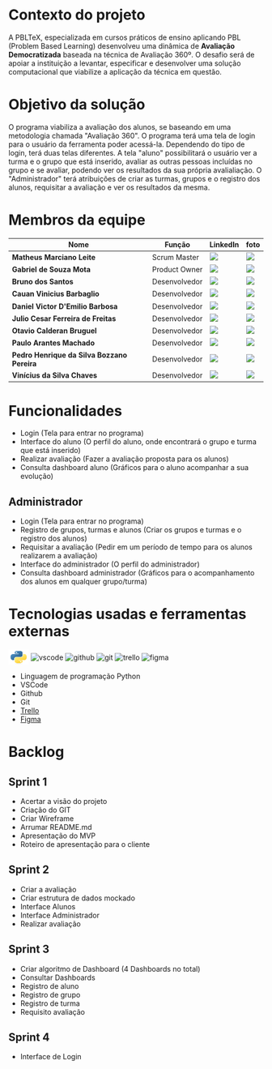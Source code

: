 # Contexto do projeto 

A PBLTeX, especializada em cursos práticos de ensino aplicando PBL (Problem Based Learning) desenvolveu uma dinâmica de **Avaliação Democratizada** baseada na técnica de Avaliação 360º. O desafio será de apoiar a instituição a levantar, especificar e desenvolver uma solução computacional que viabilize a aplicação da técnica em questão. 

# Objetivo da solução 

O programa viabiliza a avaliação dos alunos, se baseando em uma metodologia chamada "Avaliação 360". O programa terá uma tela de login para o usuário da ferramenta poder acessá-la. Dependendo do tipo de login, terá duas telas diferentes. A tela "aluno" possibilitará o usuário ver a turma e o grupo que está inserido, avaliar as outras pessoas incluídas no grupo e se avaliar, podendo ver os resultados da sua própria avalialiação. O "Administrador" terá atribuições de criar as turmas, grupos e o registro dos alunos, requisitar a avaliação e ver os resultados da mesma.

# Membros da equipe

|Nome|Função|LinkedIn|foto|
| -------- |-------- |-------- |-------- |
|**Matheus Marciano Leite**|Scrum Master|[<img src="https://img.shields.io/badge/linkedin-%230077B5.svg?&style=for-the-badge&logo=linkedin&logoColor=white" />](https://www.linkedin.com/in/matheus-leite-186738135/)|<img src = "https://media.licdn.com/dms/image/D4D35AQGhxp6Li56WGA/profile-framedphoto-shrink_200_200/0/1648576700138?e=1680696000&v=beta&t=tikCk4Gl9wG7hX1HPBCbOHQ9t1KqKmyMJgfcZ0aS5cg" height="50"/>|
|**Gabriel de Souza Mota**|Product Owner|[<img src="https://img.shields.io/badge/linkedin-%230077B5.svg?&style=for-the-badge&logo=linkedin&logoColor=white" />](https://www.linkedin.com/in/gabriel-mota-4a0816a0)|<img src = "https://media.licdn.com/dms/image/D4E03AQFZaVf-_yjffg/profile-displayphoto-shrink_200_200/0/1680046275902?e=1685577600&v=beta&t=gcRFqtX0_YTqX3MWifsAaNX594kmKkmmYNpBMW80DYg" height="50"/>|
|**Bruno dos Santos**|Desenvolvedor|[<img src="https://img.shields.io/badge/linkedin-%230077B5.svg?&style=for-the-badge&logo=linkedin&logoColor=white" />](https://www.linkedin.com/in/bruno6-santos/)|<img src = "https://media.licdn.com/dms/image/C4D03AQFVBZghpCQ2FQ/profile-displayphoto-shrink_200_200/0/1593525226557?e=1685577600&v=beta&t=wUmkKeftU2CE38GQa44aMaz9hCTXIG52LYDUr38Y22s" height="50"/>|
|**Cauan Vinicius Barbaglio**|Desenvolvedor|[<img src="https://img.shields.io/badge/linkedin-%230077B5.svg?&style=for-the-badge&logo=linkedin&logoColor=white" />](https://www.linkedin.com/in/cauan-vmb-213a2a26b)|<img src = "https://media.licdn.com/dms/image/D4E03AQHSIY1PWW-6lA/profile-displayphoto-shrink_200_200/0/1680035835089?e=1685577600&v=beta&t=7xDdpTnlXOMnnq9HnRXE5KZ0mmm-8o04nN0Wf4N7VEc" height="50"/>|
|**Daniel Victor D'Emilio Barbosa**|Desenvolvedor|[<img src="https://img.shields.io/badge/linkedin-%230077B5.svg?&style=for-the-badge&logo=linkedin&logoColor=white" />](https://www.linkedin.com/in/danielvdbarbosa)|<img src = "https://media.licdn.com/dms/image/C5603AQG1DKSGZdQ5fg/profile-displayphoto-shrink_200_200/0/1632140335771?e=1685577600&v=beta&t=3e6NwR7vtwf6j1ywjlWw7DSqSFzAAMTLvyKBAiBng1E" height="50"/>|
|**Julio Cesar Ferreira de Freitas**|Desenvolvedor|[<img src="https://img.shields.io/badge/linkedin-%230077B5.svg?&style=for-the-badge&logo=linkedin&logoColor=white" />](https://www.linkedin.com/in/julio-freitas-415b73216)|<img src = "https://media.licdn.com/dms/image/D4D03AQEJC0oxfvbwYA/profile-displayphoto-shrink_200_200/0/1669854497018?e=1685577600&v=beta&t=rXxAQ5EYnsnLcL463Bv42qITZPcTKxAFvFsTTRVY60E" height="50"/>|
|**Otavio Calderan Bruguel**|Desenvolvedor|[<img src="https://img.shields.io/badge/linkedin-%230077B5.svg?&style=for-the-badge&logo=linkedin&logoColor=white" />](https://www.linkedin.com/in/otavio-calderan-578b48239)|<img src = "https://media.licdn.com/dms/image/D4D03AQEQYFPyjaXEzA/profile-displayphoto-shrink_200_200/0/1679969286056?e=1685577600&v=beta&t=99K13xG-LVAf2kCZvZdyRHxKP4lQZMFhCD9y6G_AJeI" height="50"/>|
|**Paulo Arantes Machado**|Desenvolvedor|[<img src="https://img.shields.io/badge/linkedin-%230077B5.svg?&style=for-the-badge&logo=linkedin&logoColor=white" />](https://www.linkedin.com/in/paulo-antonio-arantes-machado-a8a89b23b)|<img src = "https://media.licdn.com/dms/image/C4E03AQEDp6DHmqB3iw/profile-displayphoto-shrink_200_200/0/1655570821629?e=1685577600&v=beta&t=RtfN468ysPDsUGCSwCdUt8FjC3U5i6hatPgP1kH223U" height="50"/>|
|**Pedro Henrique da Silva Bozzano Pereira**|Desenvolvedor|[<img src="https://img.shields.io/badge/linkedin-%230077B5.svg?&style=for-the-badge&logo=linkedin&logoColor=white" />](https://www.linkedin.com/in/pedro-bozzano)|<img src = "https://media.licdn.com/dms/image/C4E03AQG5Rssk92J9YA/profile-displayphoto-shrink_200_200/0/1612708570557?e=1685577600&v=beta&t=g2zBcgtKJFu8xbz6LdaYuL0td91JmxryM-eQpw4a2bw" height="50"/>|
|**Vinícius da Silva Chaves**|Desenvolvedor|[<img src="https://img.shields.io/badge/linkedin-%230077B5.svg?&style=for-the-badge&logo=linkedin&logoColor=white" />](https://www.linkedin.com/in/vinícius-chaves-197353244/)|<img src = "https://media.licdn.com/dms/image/C4D03AQHj5vc1W_-a8Q/profile-displayphoto-shrink_200_200/0/1656891571024?e=1685577600&v=beta&t=fMr8uGP75yYdis03yVaeOOmtftPnFzwmRSdOkDD_2Vg" height="50"/>|








# Funcionalidades

- Login (Tela para entrar no programa)
- Interface do aluno (O perfil do aluno, onde encontrará o grupo e turma que está inserido)
- Realizar avaliação (Fazer a avaliação proposta para os alunos)
- Consulta dashboard aluno (Gráficos para o aluno acompanhar a sua evolução)

## Administrador

- Login (Tela para entrar no programa)
- Registro de grupos, turmas e alunos (Criar os grupos e turmas e o registro dos alunos)
- Requisitar a avaliação (Pedir em um período de tempo para os alunos realizarem a avaliação)
- Interface do administrador (O perfil do administrador)
- Consulta dashboard administrador (Gráficos para o acompanhamento dos alunos em qualquer grupo/turma)

# Tecnologias usadas e ferramentas externas
<div style="display: inline_block">
  <img align="center" alt="python" height="30" width="40" src="https://raw.githubusercontent.com/devicons/devicon/master/icons/python/python-original.svg">
  <img align="center" alt="vscode" height="30" width="40" src="https://upload.wikimedia.org/wikipedia/commons/thumb/9/9a/Visual_Studio_Code_1.35_icon.svg/1200px-Visual_Studio_Code_1.35_icon.svg.png">
  <img align="center" alt="github" height="30" width="40" src="https://cdn-icons-png.flaticon.com/512/25/25231.png">
  <img align="center" alt="git" height="30" width="40" src="https://git-scm.com/images/logos/downloads/Git-Icon-1788C.png">
  <img align="center" alt="trello" height="30" width="40" src="https://images.g2crowd.com/uploads/product/image/large_detail/large_detail_b748e1a9feac220d506734f2a6a69a51/trello.png">
  <img align="center" alt="figma" height="30" width="40" src="https://assets.asana.biz/transform/ba9b63a3-f255-4088-b5fe-14ab4628f50b/logo-app-figma">
</div>

- Linguagem de programação Python
- VSCode
- Github
- Git
- <a href="https://trello.com/b/3F5TFt4V/roadmap">Trello</a>
- <a href="https://www.figma.com/file/PpgTtZ6TuyJLRLldN91gtZ/Wizards-of-API?node-id=0-1&t=UONXHmsfIPc8CKpC-0">Figma<a/>

# Backlog 

## Sprint 1 

- Acertar a visão do projeto 
- Criação do GIT
- Criar Wireframe
- Arrumar README.md
- Apresentação do MVP 
- Roteiro de apresentação para o cliente

## Sprint 2 

- Criar a avaliação
- Criar estrutura de dados mockado
- Interface Alunos
- Interface Administrador 
- Realizar avaliação 

## Sprint 3 

- Criar algoritmo de Dashboard (4 Dashboards no total)
- Consultar Dashboards
- Registro de aluno
- Registro de grupo
- Registro de turma
- Requisito avaliação 

## Sprint 4 

- Interface de Login
